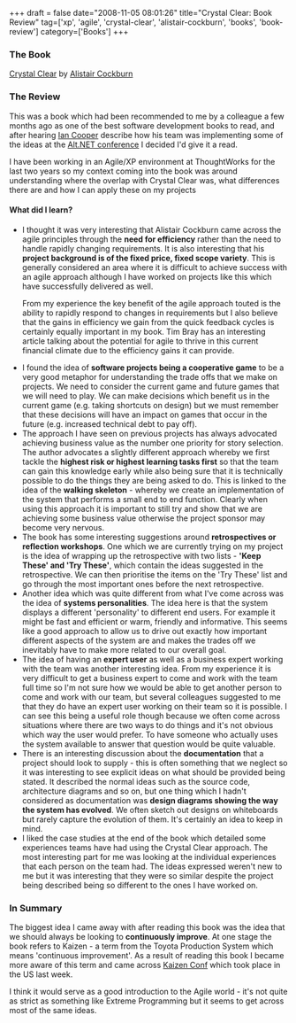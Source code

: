 +++
draft = false
date="2008-11-05 08:01:26"
title="Crystal Clear: Book Review"
tag=['xp', 'agile', 'crystal-clear', 'alistair-cockburn', 'books', 'book-review']
category=['Books']
+++

<h3>The Book</h3>

<a href="http://www.amazon.co.uk/Crystal-Clear-Human-Powered-Methodology-Small/dp/0201699478/ref=sr_1_1?ie=UTF8&s=books&qid=1225830583&sr=8-1">Crystal Clear</a> by <a href="http://alistair.cockburn.us/">Alistair Cockburn</a>

<h3>The Review</h3>

This was a book which had been recommended to me by a colleague a few months ago as one of the best software development books to read, and after hearing <a href="http://codebetter.com/blogs/ian_cooper/">Ian Cooper</a> describe how his team was implementing some of the ideas at the <a href="http://www.markhneedham.com/blog/2008/09/14/altnet-uk-conference-20/">Alt.NET conference</a> I decided I'd give it a read.

I have been working in an Agile/XP environment at ThoughtWorks for the last two years so my context coming into the book was around understanding where the overlap with Crystal Clear was, what differences there are and how I can apply these on my projects

<h4>What did I learn?</h4>

<ul>
<li>I thought it was very interesting that Alistair Cockburn came across the agile principles through the <strong>need for efficiency</strong> rather than the need to handle rapidly changing requirements. It is also interesting that his <strong>project background is of the fixed price, fixed scope variety</strong>. This is generally considered an area where it is difficult to achieve success with an agile approach although I have worked on projects like this which have successfully delivered as well.

From my experience the key benefit of the agile approach touted is the ability to rapidly respond to changes in requirements but I also believe that the gains in efficiency we gain from the quick feedback cycles is certainly equally important in my book. Tim Bray has an interesting article talking about the potential for agile to thrive in this current financial climate due to the efficiency gains it can provide. </li>
<li>I found the idea of <strong>software projects being a cooperative game</strong> to be a very good metaphor for understanding the trade offs that we make on projects. We need to consider the current game and future games that we will need to play. We can make decisions which benefit us in the current game (e.g. taking shortcuts on design) but we must remember that these decisions will have an impact on games that occur in the future (e.g. increased technical debt to pay off).</li>
<li>The approach I have seen on previous projects has always advocated achieving business value as the number one priority for story selection. The author advocates a slightly different approach whereby we first tackle the <strong>highest risk or highest learning tasks first</strong> so that the team can gain this knowledge early while also being sure that it is technically possible to do the things they are being asked to do. This is linked to the idea of the <strong>walking skeleton</strong> - whereby we create an implementation of the system that performs a small end to end function. Clearly when using this approach it is important to still try and show that we are achieving some business value otherwise the project sponsor may become very nervous.</li>
<li>The book has some interesting suggestions around <strong>retrospectives or reflection workshops</strong>. One which we are currently trying on my project is the idea of wrapping up the retrospective with two lists - <strong>'Keep These' and 'Try These'</strong>, which contain the ideas suggested in the retrospective. We can then prioritise the items on the 'Try These' list and go through the most important ones before the next retrospective.</li>
<li>Another idea which was quite different from what I've come across was the idea of <strong>systems personalities</strong>. The idea here is that the system displays a different 'personality' to different end users. For example it might be fast and efficient or warm, friendly and informative. This seems like a good approach to allow us to drive out exactly how important different aspects of the system are and makes the trades off we inevitably have to make more related to our overall goal. </li>
<li>The idea of having an <strong>expert user</strong> as well as a business expert working with the team was another interesting idea. From my experience it is very difficult to get a business expert to come and work with the team full time so I'm not sure how we would be able to get another person to come and work with our team, but several colleagues suggested to me that they do have an expert user working on their team so it is possible. I can see this being a useful role though because we often come across situations where there are two ways to do things and it's not obvious which way the user would prefer. To have someone who actually uses the system available to answer that question would be quite valuable.</li>
<li>There is an interesting discussion about the <strong>documentation</strong> that a project should look to supply - this is often something that we neglect so it was interesting to see explicit ideas on what should be provided being stated. It described the normal ideas such as the source code, architecture diagrams and so on, but one thing which I hadn't considered as documentation was <strong>design diagrams showing the way the system has evolved</strong>. We often sketch out designs on whiteboards but rarely capture the evolution of them. It's certainly an idea to keep in mind.</li>
<li>I liked the case studies at the end of the book which detailed some experiences teams have had using the Crystal Clear approach. The most interesting part for me was looking at the individual experiences that each person on the team had. The ideas expressed weren't new to me but it was interesting that they were so similar despite the project being described being so different to the ones I have worked on.</li>
</ul>

<h3>In Summary</h3>
The biggest idea I came away with after reading this book was the idea that we should always be looking to <strong>continuously improve</strong>. At one stage the book refers to Kaizen - a term from the Toyota Production System which means 'continuous improvement'. As a result of reading this book I became more aware of this term and came across <a href="http://www.kaizenconf.com/">Kaizen Conf</a> which took place in the US last week.

I think it would serve as a good introduction to the Agile world - it's not quite as strict as something like Extreme Programming but it seems to get across most of the same ideas.
